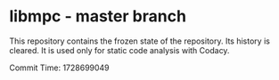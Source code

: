 # libmpc - master branch

This repository contains the frozen state of the repository.
Its history is cleared. It is used only for static code
analysis with Codacy.

Commit Time: 1728699049